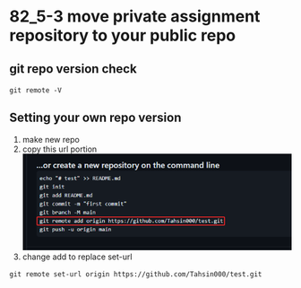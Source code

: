 # 82_5-3 move private assignment repository to your public repo

## git repo version check

``` git
git remote -V
```
## Setting your own repo version
1. make new repo 
2. copy this url portion ![Alt text](image.png)
3. change add to replace set-url
``` git
git remote set-url origin https://github.com/Tahsin000/test.git
```